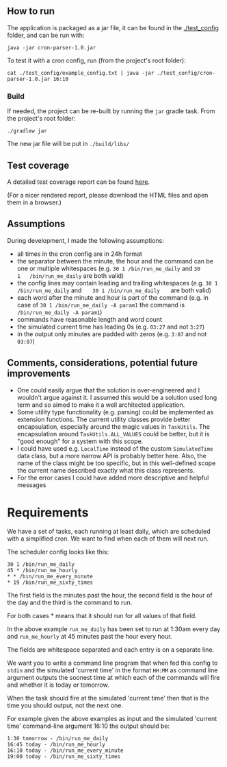## How to run
The application is packaged as a jar file, it can be found in the [./test_config](./test_config) folder, and can be run with:

`java -jar cron-parser-1.0.jar`

To test it with a cron config, run (from the project's root folder):

`cat ./test_config/example_config.txt | java -jar ./test_config/cron-parser-1.0.jar 16:10`

### Build
If needed, the project can be re-built by running the `jar` gradle task. From the project's root folder:

`./gradlew jar`

The new jar file will be put in `./build/libs/`

## Test coverage
A detailed test coverage report can be found [here](https://htmlpreview.github.io/?https://github.com/tmgergo/cron-parser/blob/main/coverage-report/ns-1/index.html).

(For a nicer rendered report, please download the HTML files and open them in a browser.)

## Assumptions
During development, I made the following assumptions:
- all times in the cron config are in 24h format
- the separator between the minute, the hour and the command can be one or multiple whitespaces (e.g. `30 1 /bin/run_me_daily` and `30   1   /bin/run_me_daily` are both valid)
- the config lines may contain leading and trailing whitespaces (e.g. `30 1 /bin/run_me_daily` and `   30 1 /bin/run_me_daily   ` are both valid) 
- each word after the minute and hour is part of the command (e.g. in case of `30 1 /bin/run_me_daily -A param1` the command is `/bin/run_me_daily -A param1`)
- commands have reasonable length and word count
- the simulated current time has leading 0s (e.g. `03:27` and not `3:27`)
- in the output only minutes are padded with zeros (e.g. `3:07` and not `03:07`)

## Comments, considerations, potential future improvements
- One could easily argue that the solution is over-engineered and I wouldn't argue against it. I assumed this would be a solution used long term and so aimed to make it a well architected application.
- Some utility type functionality (e.g. parsing) could be implemented as extension functions. The current utility classes provide better encapsulation, especially around the magic values in `TaskUtils`. The encapsulation around `TaskUtils.ALL_VALUES` could be better, but it is "good enough" for a system with this scope.
- I could have used e.g. `LocalTime` instead of the custom `SimulatedTime` data class, but a more narrow API is probably better here. Also, the name of the class might be too specific, but in this well-defined scope the current name described exactly what this class represents.
- For the error cases I could have added more descriptive and helpful messages

# Requirements

We have a set of tasks, each running at least daily, which are scheduled with a simplified cron. We want to find when each of them will next run.

The scheduler config looks like this:
```
30 1 /bin/run_me_daily
45 * /bin/run_me_hourly
* * /bin/run_me_every_minute
* 19 /bin/run_me_sixty_times
```

The first field is the minutes past the hour, the second field is the hour of the day and the third is the command to run.

For both cases * means that it should run for all values of that field.

In the above example `run_me_daily` has been set to run at 1:30am every day and `run_me_hourly` at 45 minutes past the hour every hour.

The fields are whitespace separated and each entry is on a separate line.

We want you to write a command line program that when fed this config to `stdin` and the simulated 'current time' in the format `HH:MM` as command line argument outputs the soonest time at which each of the commands will fire and whether it is today or tomorrow.

When the task should fire at the simulated 'current time' then that is the time you should output, not the next one.

For example given the above examples as input and the simulated 'current time' command-line argument 16:10 the output should be:
```
1:30 tomorrow - /bin/run_me_daily
16:45 today - /bin/run_me_hourly
16:10 today - /bin/run_me_every_minute
19:00 today - /bin/run_me_sixty_times
```
